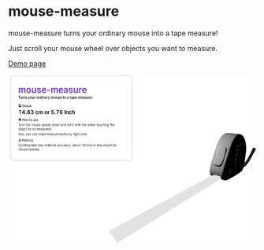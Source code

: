 # mouse-measure
mouse-measure turns your ordinary mouse into a tape measure!

Just scroll your mouse wheel over objects you want to measure. 

[Demo page](https://2o4oo.github.io/tape-measure-demo/)

<img src="./demo.png" width="560px" height="344px"/>
